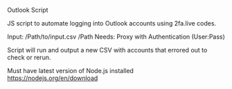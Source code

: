 Outlook Script

JS script to automate logging into Outlook accounts using 2fa.live codes. 

Input: /Path/to/input.csv
/Path
Needs: Proxy with Authentication (User:Pass)

Script will run and output a new CSV with accounts that errored out to check or rerun.

Must have latest version of Node.js installed
https://nodejs.org/en/download
